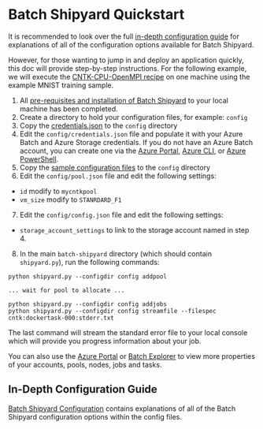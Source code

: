# Batch Shipyard Quickstart
It is recommended to look over the full
[in-depth configuration guide](10-batch-shipyard-configuration.md) for
explanations of all of the configuration options available for Batch Shipyard.

However, for those wanting to jump in and deploy an application quickly,
this doc will provide step-by-step instructions. For the following example,
we will execute the
[CNTK-CPU-OpenMPI recipe](../recipes/CNTK-CPU-OpenMPI) on one machine using
the example MNIST training sample.

1. All
[pre-requisites and installation of Batch Shipyard](01-batch-shipyard-installation.md)
to your local machine has been completed.
2. Create a directory to hold your configuration files, for example: `config`
3. Copy the [credentials.json](../config_templates/credentials.json) to the
`config` directory
4. Edit the `config/credentials.json` file and populate it with your Azure
Batch and Azure Storage credentials. If you do not have an Azure Batch account,
you can create one via the
[Azure Portal](https://azure.microsoft.com/en-us/documentation/articles/batch-account-create-portal/),
[Azure CLI](https://azure.microsoft.com/en-us/documentation/articles/xplat-cli-install/), or
[Azure PowerShell](https://azure.microsoft.com/en-us/documentation/articles/batch-powershell-cmdlets-get-started/).
5. Copy the [sample configuration files](../recipes/CNTK-CPU-OpenMPI/config/singlenode/)
to the `config` directory
6. Edit the `config/pool.json` file and edit the following settings:
  * `id` modify to `mycntkpool`
  * `vm_size` modify to `STANRDARD_F1`
7. Edit the `config/config.json` file and edit the following settings:
  * `storage_account_settings` to link to the storage account named in step 4.
8. In the main `batch-shipyard` directory (which should contain `shipyard.py`),
run the following commands:
```
python shipyard.py --configdir config addpool

... wait for pool to allocate ...

python shipyard.py --configdir config addjobs
python shipyard.py --configdir config streamfile --filespec cntk:dockertask-000:stderr.txt
```
The last command will stream the standard error file to your local console
which will provide you progress information about your job.

You can also use the [Azure Portal](https://portal.azure.com) or
[Batch Explorer](https://github.com/Azure/azure-batch-samples) to view more
properties of your accounts, pools, nodes, jobs and tasks.

## In-Depth Configuration Guide
[Batch Shipyard Configuration](10-batch-shipyard-configuration.md) contains
explanations of all of the Batch Shipyard configuration options within the
config files.
